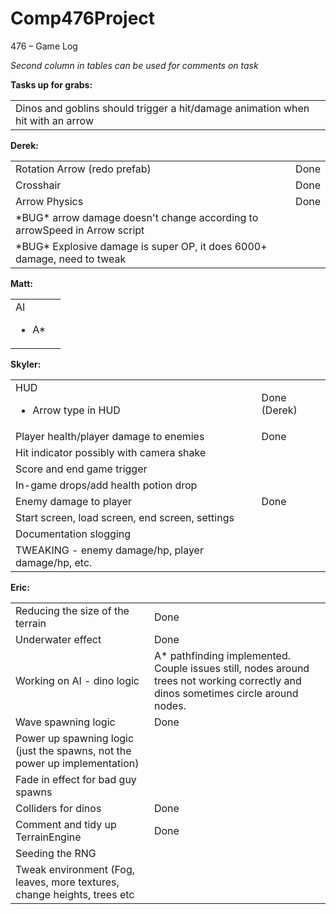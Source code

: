 # Comp476Project
476 – Game Log

<em>Second column in tables can be used for comments on task
</em>

<strong>Tasks up for grabs:</strong>
<table>
	<tr>
		<td>Dinos and goblins should trigger a hit/damage animation when hit with an arrow</td>
		<td></td>
	</tr>
</table>

<strong>Derek:</strong>
<table>
	<tr>
		<td>Rotation Arrow (redo prefab)</td>
		<td>Done</td>
	</tr>
	<tr>
		<td>Crosshair</td>
		<td>Done</td>
	</tr>
	<tr>
		<td>Arrow Physics</td>
		<td>Done</td>
	</tr>
	<tr>
		<td>*BUG* arrow damage doesn't change according to arrowSpeed in Arrow script</td>
		<td></td>
	</tr>
	<tr>
		<td>*BUG* Explosive damage is super OP, it does 6000+ damage, need to tweak</td>
		<td></td>
	</tr>
</table>

<strong>Matt:</strong>
<table>
	<tr>
		<td>AI
			<ul><li>A*</li></ul>
		</td>
		<td></td>
	</tr>
</table>

<strong>Skyler:</strong>
<table>
	<tr>
		<td>HUD
			<ul>
				<li>Arrow type in HUD</li>
			</ul>
		</td>
		<td>Done (Derek)</td>
	</tr>
	<tr>
		<td>Player health/player damage to enemies
		<td>Done</td>
	</tr>
	<tr>
		<td>Hit indicator possibly with camera shake</td>
		<td></td>
	</tr>
	<tr>
		<td>Score and end game trigger</td>
		<td></td>
	</tr
	<tr>
		<td>In-game drops/add health potion drop</td>
		<td></td>
	</tr>
	<tr>
		<td>Enemy damage to player</td>
		<td>Done</td>
	</tr>
	<tr>
		<td>Start screen, load screen, end screen, settings</td>
		<td></td>
	</tr>		
	<tr>
		<td>Documentation slogging</td>
		<td></td>
	</tr>
	<tr>
		<td>TWEAKING - enemy damage/hp, player damage/hp, etc.</td>
		<td></td
	</tr>
</table>

<strong>Eric:</strong>
<table>
	<tr>
		<td>Reducing the size of the terrain</td>
		<td>Done</td>
	</tr>
	<tr>
		<td>Underwater effect</td>
		<td>Done</td>
	</tr>
	<tr>
		<td>Working on AI - dino logic</td>
		<td>A* pathfinding implemented. Couple issues still, nodes around trees not working correctly and dinos sometimes 			circle around nodes.</td>
	</tr>
	<tr>
		<td>Wave spawning logic</td>
		<td>Done</td>
	</tr>
	<tr>
		<td>Power up spawning logic (just the spawns, not the power up implementation)</td>
		<td></td>
	</tr>
	<tr>
		<td>Fade in effect for bad guy spawns</td>
		<td></td>
	</tr>
	<tr>
		<td>Colliders for dinos</td>
		<td>Done</td>
	</tr>
	<tr>
		<td>Comment and tidy up TerrainEngine</td>
		<td>Done</td>
	</tr>
	<tr>
		<td>Seeding the RNG</td>
		<td></td>
	</tr>
	<tr>
		<td>Tweak environment (Fog, leaves, more textures, change heights, trees etc</td>
		<td></td>
	</tr>
</table>
